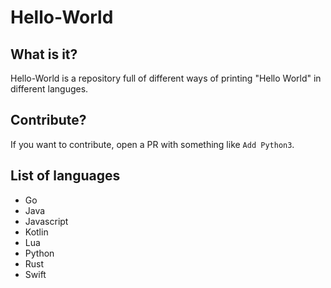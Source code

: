 # Hello-World

## What is it?
Hello-World is a repository full of different ways of printing "Hello World" in different languges.

## Contribute?
If you want to contribute, open a PR with something like `Add Python3`.

## List of languages
- Go
- Java
- Javascript
- Kotlin
- Lua
- Python
- Rust
- Swift
